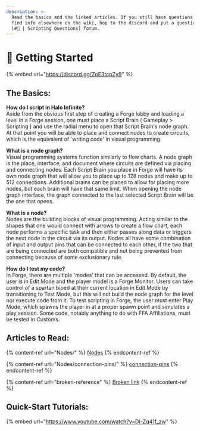 ```yaml
---
description: >-
  Read the basics and the linked articles. If you still have questions and can't
  find info elsewhere on the wiki, hop to the discord and put a question in the
  [#🤷 | Scripting Questions] forum.
---
```


# 🔰 Getting Started

{% embed url="https://discord.gg/ZpE3tcpZy9" %}

## The Basics:

**How do I script in Halo Infinite?**\
Aside from the obvious first step of creating a Forge lobby and loading a level in a Forge session, one must place a Script Brain ( Gameplay > Scripting ) and use the radial menu to open that Script Brain's node graph. At that point you will be able to place and connect nodes to create circuits, which is the equivalent of 'writing code' in visual programming.

**What is a node graph?**\
Visual programming systems function similarly to flow charts. A node graph is the place, interface, and document where circuits are defined via placing and connecting nodes. Each Script Brain you place in Forge will have its own node graph that will allow you to place up to 128 nodes and make up to 512 connections. Additional brains can be placed to allow for placing more nodes, but each brain will have that same limit. When opening the node graph interface, the graph connected to the last selected Script Brain will be the one that opens.

**What is a node?**\
Nodes are the building blocks of visual programming. Acting similar to the shapes that one would connect with arrows to create a flow chart, each node performs a specific task and then either passes along data or triggers the next node in the circuit via its output. Nodes all have some combination of input and output pins that can be connected to each other, if the two that are being connected are both compatible and not being prevented from connecting because of some exclusionary rule.

**How do I test my code?**\
In Forge, there are multiple 'modes' that can be accessed. By default, the user is in Edit Mode and the player model is a Forge Monitor. Users can take control of a spartan biped at their current location in Edit Mode by transitioning to Test Mode, but this will not build the node graph for the level nor execute code from it. To test scripting in Forge, the user must enter Play Mode, which spawns the player in at a proper spawn point and simulates a play session. Some code, notably anything to do with FFA Affiliations, must be tested in Customs.

## Articles to Read:

{% content-ref url="Nodes/" %}
[Nodes](Nodes/)
{% endcontent-ref %}

{% content-ref url="Nodes/connection-pins/" %}
[connection-pins](Nodes/connection-pins/)
{% endcontent-ref %}

{% content-ref url="broken-reference" %}
[Broken link](broken-reference)
{% endcontent-ref %}

## Quick-Start Tutorials:

{% embed url="https://www.youtube.com/watch?v=DI-Zq41f_zw" %}
